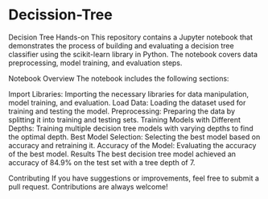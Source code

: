 # Decission-Tree

Decision Tree Hands-on
This repository contains a Jupyter notebook that demonstrates the process of building and evaluating a decision tree classifier using the scikit-learn library in Python. The notebook covers data preprocessing, model training, and evaluation steps.

Notebook Overview
The notebook includes the following sections:

Import Libraries: Importing the necessary libraries for data manipulation, model training, and evaluation.
Load Data: Loading the dataset used for training and testing the model.
Preprocessing: Preparing the data by splitting it into training and testing sets.
Training Models with Different Depths: Training multiple decision tree models with varying depths to find the optimal depth.
Best Model Selection: Selecting the best model based on accuracy and retraining it.
Accuracy of the Model: Evaluating the accuracy of the best model.
Results
The best decision tree model achieved an accuracy of 84.9% on the test set with a tree depth of 7.

Contributing
If you have suggestions or improvements, feel free to submit a pull request. Contributions are always welcome!
